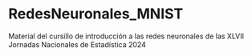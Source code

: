 # RedesNeuronales_MNIST
Material del cursillo de introducción a las redes neuronales de las XLVII Jornadas Nacionales de Estadística 2024
